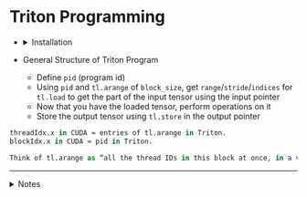 # Triton Programming
* <details>
  <summary>Installation</summary>
   
  ```python
  git clone https://github.com/VachanVY/gpu-programming.git
  cd gpu-programming
  
  uv sync
  # or
  uv sync --locked # If you want them to install exactly what’s in uv.lock (no resolver changes):
  ```
   </details>


* General Structure of Triton Program
  * Define `pid` (program id)
  * Using `pid` and `tl.arange` of `block_size`, get `range`/`stride`/`indices` for `tl.load` to get the part of the input tensor using the input pointer
  * Now that you have the loaded tensor, perform operations on it
  * Store the output tensor using `tl.store` in the output pointer

```python
threadIdx.x in CUDA ≈ entries of tl.arange in Triton.
blockIdx.x in CUDA ≈ pid in Triton.

Think of tl.arange as “all the thread IDs in this block at once, in a vector”.
```

---
<details>
  <summary>Notes</summary>
  
# Trash/Notes
  
* Problem 7/G: Long Sum `G_sum_dim1.py`  
  <img width="800" alt="image" src="https://github.com/user-attachments/assets/3e45f097-6e65-4df9-8808-f2515ed1174e" />
* <img width="1829" height="917" alt="image" src="https://github.com/user-attachments/assets/0bae59b3-89a5-4050-ad93-2fecb307103f" />
  <img width="1829" height="917" alt="image" src="https://github.com/user-attachments/assets/7374d3db-0bb3-422b-8e97-8fe4869a54df" />
  
  [yt video](https://youtu.be/zy8ChVd_oTM?t=1627)
  
  <img width="1805" height="1100" alt="image" src="https://github.com/user-attachments/assets/eb9a370f-be34-4385-92f4-5b61ce2c8ea5" />
  <img width="1811" height="1168" alt="image" src="https://github.com/user-attachments/assets/c425b154-2f69-4e2b-a542-6dfce8a742f5" />
  <img width="1811" height="1168" alt="image" src="https://github.com/user-attachments/assets/cba10ebd-9955-46b3-956f-6239f7f864f7" />
  <img width="771" height="657" alt="image" src="https://github.com/user-attachments/assets/1ecbadf4-f22f-43f4-910d-d9c0bda52c93" />
  <img width="767" height="399" alt="image" src="https://github.com/user-attachments/assets/fab9772d-a3e0-4abd-b3ce-69b9f466d87e" />
* Matmul 11
  <img width="1600" height="817" alt="image" src="https://github.com/user-attachments/assets/ab12d199-fee5-43d2-a9f7-69d98afcb7de" />


</details>
